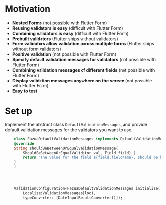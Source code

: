 # Motivation

- **Nested Forms** (not possible with Flutter Form)
- **Reusing validators is easy** (difficult with Flutter Form)
- **Combining validators is easy** (difficult with Flutter Form)
- **Prebuilt validators** (Flutter ships without validators)
- **Form validators allow validation across multiple forms** (Flutter ships without form validators)
- **Positive validation** (not possible with Flutter Form)
- **Specify default validation messages for validators** (not possible with Flutter Form)
- **Combining validation messages of different fields** (not possible with Flutter Form)
- **Display validation messages anywhere on the screen** (not possible with Flutter Form)
- **Easy to test**

# Set up

Implement the abstract class `DefaultValidationMessages`, and provide default validation messages for the validators you want to use.

``` dart
    class FazuaDefaultValidationMessages implements DefaultValidationMessages {
    @override
    String shouldBeBetweenOrEqualValidationMessage(
        ShouldBeBetweenOrEqualValidator val, Field field) {
        return "The value for the field ${field.fieldName}, should be between ${val.min} and ${val.max}. Your current value is ${field.value}";
    }
    }




    ValidationConfiguration<FazuaDefaultValidationMessages initialize(
        LocalizedValidationMessages(loc),
        typeConverter: [DateInputResultConverter()]);